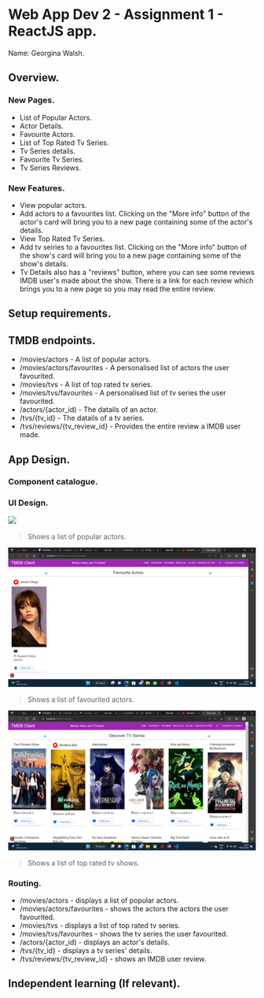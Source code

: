 # Web App Dev 2 - Assignment 1 - ReactJS app.

Name: Georgina Walsh.

## Overview.

### New Pages.

+ List of Popular Actors.
+ Actor Details.
+ Favourite Actors.
+ List of Top Rated Tv Series.
+ Tv Series details.
+ Favourite Tv Series.
+ Tv Series Reviews.

### New Features.

+ View popular actors. 
+ Add actors to a favourites list. Clicking on the "More info" button of the actor's card will bring you to a new page containing some of the actor's details.
+ View Top Rated Tv Series. 
+ Add tv seiries to a favourites list. Clicking on the "More info" button of the show's card will bring you to a new page containing some of the show's details.
+ Tv Details also has a "reviews" button, where you can see some reviews IMDB user's made about the show. There is a link for each review which brings you to a new page so you may read the entire review.

## Setup requirements.


## TMDB endpoints.

+ /movies/actors - A list of popular actors.
+ /movies/actors/favourites - A personalised list of actors the user favourited.
+ /movies/tvs - A list of top rated tv series.
+ /movies/tvs/favourites - A personalised list of tv series the user favourited. 
+ /actors/{actor_id) - The datails of an actor.
+ /tvs/{tv_id} - The datails of a tv series.
+ /tvs/reviews/{tv_review_id} - Provides the entire review a IMDB user made.


## App Design.

### Component catalogue.

### UI Design.

![ ](./images/actorList)

>Shows a list of popular actors.

![ ](./images/actorFavourite.png)

>Shows a list of favourited actors.

![ ](./images/tvList.png)

>Shows a list of top rated tv shows.

### Routing.

+ /movies/actors - displays a list of popular actors.
+ /movies/actors/favourites - shows the actors the actors the user favourited.
+ /movies/tvs - displays a list of top rated tv series.
+ /movies/tvs/favourites - shows the tv series the user favourited. 
+ /actors/{actor_id) - displays an actor's details.
+ /tvs/{tv_id} - displays a tv series' details.
+ /tvs/reviews/{tv_review_id} - shows an IMDB user review.

## Independent learning (If relevant).
